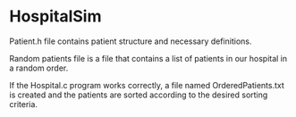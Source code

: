 # HospitalSim

Patient.h file contains patient structure and necessary definitions.

Random patients file is a file that contains a list of patients in our hospital in a random order.

If the Hospital.c program works correctly, a file named OrderedPatients.txt is created and the patients are sorted according to the desired sorting criteria.
